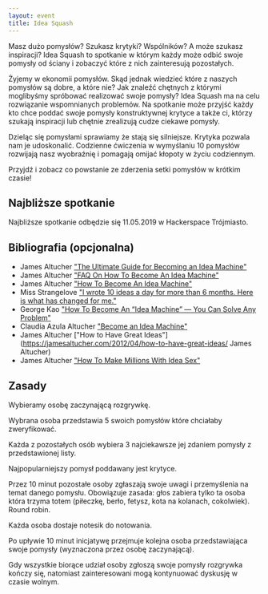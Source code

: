 ```yaml
---
layout: event
title: Idea Squash
---
```


Masz dużo pomysłów? Szukasz krytyki? Wspólników? A może szukasz inspiracji?
Idea Squash to spotkanie w którym każdy może odbić swoje pomysły od ściany i
zobaczyć które z nich zainteresują pozostałych.

Żyjemy w ekonomii pomysłów. Skąd jednak wiedzieć które z naszych pomysłów są
dobre, a które nie? Jak znaleźć chętnych z którymi moglibyśmy spróbować
realizować swoje pomysły? Idea Squash ma na celu rozwiązanie wspomnianych
problemów. Na spotkanie może przyjść każdy kto chce poddać swoje pomysły
konstruktywnej krytyce a także ci, którzy szukają inspiracji lub chętnie
zrealizują cudze ciekawe pomysły.

Dzieląc się pomysłami sprawiamy że stają się silniejsze. Krytyka pozwala nam je
udoskonalić. Codzienne ćwiczenia w wymyślaniu 10 pomysłów rozwijają nasz
wyobraźnię i pomagają omijać kłopoty w życiu codziennym.

Przyjdź i zobacz co powstanie ze zderzenia setki pomysłów w krótkim czasie!

## Najbliższe spotkanie

Najbliższe spotkanie odbędzie się 11.05.2019 w Hackerspace Trójmiasto.

## Bibliografia (opcjonalna)

- James Altucher ["The Ultimate Guide for Becoming an Idea
  Machine"](https://jamesaltucher.com/2014/05/the-ultimate-guide-for-becoming-an-idea-machine/)
- James Altucher ["FAQ On How To Become An Idea
  Machine"](https://jamesaltucher.com/2015/01/faq-on-how-to-become-an-idea-machine/)
- James Altucher ["How To Become An Idea
  Machine"](https://jamesaltucher.com/2012/10/how-to-become-an-idea-machine/)
- Miss Strangelove ["I wrote 10 ideas a day for more than 6 months. Here is what
  has changed for
  me."](https://byrslf.co/i-wrote-10-ideas-a-day-for-more-than-6-months-here-is-what-has-changed-for-me-giveaway-d1f747502c03)
- George Kao ["How To Become An “Idea Machine” — You Can Solve Any
  Problem"](https://medium.com/@georgekao/how-to-become-an-idea-machine-that-can-solve-any-problem-9f0486a160b2)
- Claudia Azula Altucher ["Become an Idea
  Machine"](https://www.goodreads.com/book/show/24416709-become-an-idea-machine)
- James Altucher ["How to Have Great
  Ideas"](https://jamesaltucher.com/2012/04/how-to-have-great-ideas/ James
  Altucher)
- James Altucher ["How To Make Millions With Idea
  Sex"](https://jamesaltucher.com/2015/10/how-to-make-millions-with-idea-sex/)

## Zasady

Wybieramy osobę zaczynającą rozgrywkę.

Wybrana osoba przedstawia 5 swoich pomysłów które chciałaby zweryfikować.

Każda z pozostałych osób wybiera 3 najciekawsze jej zdaniem pomysły z
przedstawionej listy.

Najpopularniejszy pomysł poddawany jest krytyce.

Przez 10 minut pozostałe osoby zgłaszają swoje uwagi i przemyślenia na temat
danego pomysłu. Obowiązuje zasada: głos zabiera tylko ta osoba która trzyma
totem (piłeczkę, berło, fetysz, kota na kolanach, cokolwiek). Round robin.

Każda osoba dostaje notesik do notowania.

Po upływie 10 minut inicjatywę przejmuje kolejna osoba przedstawiająca swoje
pomysły (wyznaczona przez osobę zaczynającą).

Gdy wszystkie biorące udział osoby zgłoszą swoje pomysły rozgrywka kończy się,
natomiast zainteresowani mogą kontynuować dyskusję w czasie wolnym.
